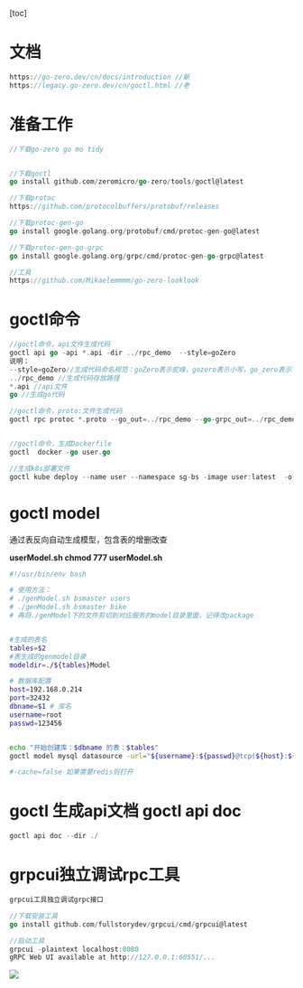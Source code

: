 [toc]

# 文档

```go
https://go-zero.dev/cn/docs/introduction //新
https://legacy.go-zero.dev/cn/goctl.html //老
```



# 准备工作

```go
//下载go-zero go mo tidy


//下载goctl
go install github.com/zeromicro/go-zero/tools/goctl@latest

//下载protoc
https://github.com/protocolbuffers/protobuf/releases

//下载protoc-gen-go
go install google.golang.org/protobuf/cmd/protoc-gen-go@latest

//下载protoc-gen-go-grpc
go install google.golang.org/grpc/cmd/protoc-gen-go-grpc@latest

//工具
https://github.com/Mikaelemmmm/go-zero-looklook
```

# goctl命令

```go
//goctl命令，api文件生成代码
goctl api go -api *.api -dir ../rpc_demo  --style=goZero
说明：
--style=goZero//生成代码命名规范：goZero表示驼峰，gozero表示小写，go_zero表示下划线
../rpc_demo //生成代码存放路径
*.api //api文件
go //生成go代码

//goctl命令，proto:文件生成代码
goctl rpc protoc *.proto --go_out=../rpc_demo --go-grpc_out=../rpc_demo --zrpc_out=../rpc_demo --style=goZero


//goctl命令，生成Dockerfile
goctl  docker -go user.go

//生成k8s部署文件
goctl kube deploy --name user --namespace sg-bs -image user:latest  -o user.yml -port 8080 -nodePort 31001
```

# goctl model

通过表反向自动生成模型，包含表的增删改查

**userModel.sh chmod 777 userModel.sh** 

```sh
#!/usr/bin/env bash

# 使用方法：
# ./genModel.sh bsmaster users
# ./genModel.sh bsmaster bike
# 再将./genModel下的文件剪切到对应服务的model目录里面，记得改package


#生成的表名
tables=$2
#表生成的genmodel目录
modeldir=./${tables}Model

# 数据库配置
host=192.168.0.214
port=32432
dbname=$1 # 库名
username=root
passwd=123456


echo "开始创建库：$dbname 的表：$tables"
goctl model mysql datasource -url="${username}:${passwd}@tcp(${host}:${port})/${dbname}" -table="${tables}"  -dir="${modeldir}" -cache=true --style=goZero

#-cache=false 如果需要redis则打开
```

# goctl 生成api文档 goctl api doc

```go
goctl api doc --dir ./
```

# grpcui独立调试rpc工具

```go
grpcui工具独立调试grpc接口

//下载安装工具
go install github.com/fullstorydev/grpcui/cmd/grpcui@latest

//启动工具
grpcui -plaintext localhost:8080
gRPC Web UI available at http://127.0.0.1:60551/...
```

![](https://img2023.cnblogs.com/blog/1736414/202211/1736414-20221127222544843-1555555890.png)

